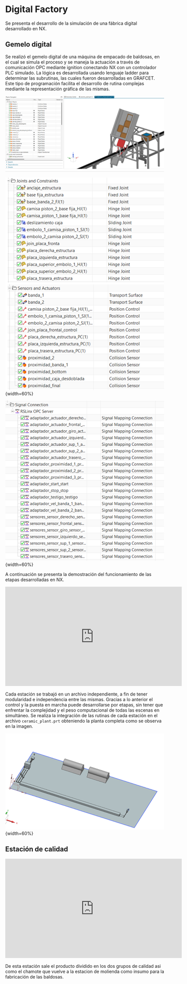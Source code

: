 # Digital Factory

Se presenta el desarrollo de la simulación de una fábrica digital desarrollado en NX.

## Gemelo digital

Se realizó el gemelo digital de una máquina de empacado de baldosas, en el cual se simula el proceso y se maneja la actuación a través de comunicación OPC mediante ignition conectando NX con un controlador PLC simulado. La lógica es desarrollada usando lenguaje ladder para determinar las subrutinas, las cuales fueron desarrolladas en GRAFCET. Este tipo de programación facilita el desarrollo de rutina complejas mediante la representación gráfica de las mismas.

![ gemelo digital](./digital-factory/basic-physics.png)

![ gemelo digital](./digital-factory/sensors-actuators.png){width=60%}


![ gemelo digital](./digital-factory/OPC-signals.png){width=60%}




A continuación se presenta la demostración del funcionamiento de las etapas desarrolladas en NX.

<iframe width="560" height="315" src="https://www.youtube.com/embed/Azf9Fd5UB84?si=1J0MO_XdI1FadSqF" title="YouTube video player" frameborder="0" allow="accelerometer; autoplay; clipboard-write; encrypted-media; gyroscope; picture-in-picture; web-share" referrerpolicy="strict-origin-when-cross-origin" allowfullscreen></iframe>

Cada estación se trabajó en un archivo independiente, a fin de tener modularidad e independencia entre las mismas. Gracias a lo anterior el control y la puesta en marcha puede desarrollarse por etapas, sin tener que enfrentar la complejidad y el peso computacional de todas las escenas en simultáneo. Se realiza la integración de las rutinas de cada estación en el archivo `ceramic_plant.prt` obteniendo la planta completa como se observa en la imagen.

![gemelo digital](./digital-factory/layout-fabrica.png){width=60%}

## Estación de calidad


<iframe width="560" height="315" src="https://www.youtube.com/embed/VFhoQvjKN2s?si=fqOdf4wdI7cqqDPs" title="YouTube video player" frameborder="0" allow="accelerometer; autoplay; clipboard-write; encrypted-media; gyroscope; picture-in-picture; web-share" referrerpolicy="strict-origin-when-cross-origin" allowfullscreen></iframe>

De esta estación sale el producto dividido en los dos grupos de calidad asi como el chamote que vuelve a la estacion de molienda como insumo para la fabricación de las baldosas.

<!--

![sensor de proximidad](./digital-factory/sensor-proximidad.png){width=60%}
-->
